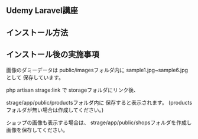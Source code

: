 ## Udemy Laravel講座

## インストール方法

## インストール後の実施事項

画像のダミーデータは
public/imagesフォルダ内に
sample1.jpg~sample6.jpgとして
保存しています。

php artisan strage:link で
storageフォルダにリンク後、

strage/app/public/productsフォルダ内に
保存すると表示されます。
(productsフォルダが無い場合は作成してください。)

ショップの画像も表示する場合は、
strage/app/public/shopsフォルダを作成し
画像を保存してください。
